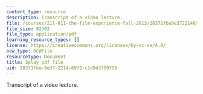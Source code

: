 ```yaml
---
content_type: resource
description: Transcript of a video lecture.
file: /courses/21l-011-the-film-experience-fall-2013/28371fba9e3722148972c1d9d3750759_HypQZfQPtYk.pdf
file_size: 82302
file_type: application/pdf
learning_resource_types: []
license: https://creativecommons.org/licenses/by-nc-sa/4.0/
ocw_type: OCWFile
resourcetype: Document
title: 3play pdf file
uid: 28371fba-9e37-2214-8972-c1d9d3750759
---
```

Transcript of a video lecture.
